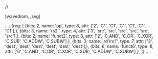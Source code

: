 //

[wavedrom, ,svg]

....
{reg: [
{bits: 2, name: 'op',     type: 8, attr: ['2', 'C1', 'C1', 'C1', 'C1', 'C1', 'C1'],},
{bits: 3, name: 'rs2′',    type: 4, attr: ['3', 'src', 'src', 'src', 'src', 'src', 'src'],},
{bits: 2, name: 'funct2', type: 8, attr: ['2', 'C.AND', 'C.OR', 'C.XOR', 'C.SUB', 'C.ADDW', 'C.SUBW'],},
{bits: 3, name: 'rd′/rs1′', type: 7, attr: ['3', 'dest', 'dest', 'dest', 'dest', 'dest', 'dest'],},
{bits: 6, name: 'funct6', type: 8, attr: ['6', 'C.AND', 'C.OR', 'C.XOR', 'C.SUB', 'C.ADDW', 'C.SUBW'],},
]}
....
